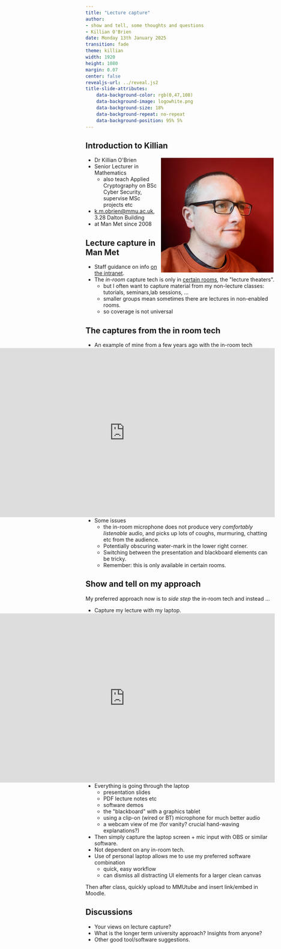 ```yaml
---
title: "Lecture capture"
author:
- show and tell, some thoughts and questions
- Killian O'Brien
date: Monday 13th January 2025
transition: fade
theme: killian
width: 1920
height: 1080
margin: 0.07
center: false
revealjs-url: ../reveal.js2
title-slide-attributes:
    data-background-color: rgb(0,47,108)	
    data-background-image: logowhite.png
    data-background-size: 18%
    data-background-repeat: no-repeat
    data-background-position: 95% 5%	
---
```


## Introduction to Killian

* Dr Killian O'Brien <img src="./images/mee.jpg" alt="photo of Killian" style="vertical-align:middle;padding:3px;width:300px;float:right;"> 
* Senior Lecturer in Mathematics
    - also teach Applied Cryptography on BSc Cyber Security, supervise MSc projects etc
* <a href="mailto:k.m.obrien@mmu.ac.uk">k.m.obrien@mmu.ac.uk</a>, 3.28 Dalton Building
* at Man Met since 2008

## Lecture capture in Man Met

* Staff guidance on info <a href="https://mmuintranet.mmu.ac.uk/page/10197" target="_blank">on the intranet</a>. 
* The *in-room* capture tech is only in <a href="https://mmuintranet.mmu.ac.uk/page/10197#Lecture-Capture-enab-2" target="_blank">certain rooms</a>, the "lecture theaters".
    - but I often want to capture material from my non-lecture classes: tutorials, seminars,lab sessions, ...
    - smaller groups mean sometimes there are lectures in non-enabled rooms.
    - so coverage is not universal

## The captures from the in room tech

* An example of mine from a few years ago with the in-room tech <iframe width="800" height="450" src="https://www.youtube.com/embed/0owMNLzKcP0" title="YouTube video player" frameborder="0" allow="accelerometer; autoplay; clipboard-write; encrypted-media; gyroscope; picture-in-picture; web-share" referrerpolicy="strict-origin-when-cross-origin" style="float:right;" allowfullscreen></iframe>
* Some issues
    - the in-room microphone does not produce very *comfortably listenable* audio, and picks up lots of coughs, murmuring, chatting etc from the audience.
    - Potentially obscuring water-mark in the lower right corner.
    - Switching between the presentation and blackboard elements can be tricky.
    - Remember: this is only available in certain rooms.

## Show and tell on my approach

My preferred approach now is to *side step* the in-room tech and instead ...

* Capture my lecture with my laptop. <iframe width="800" height="450" src="https://www.youtube.com/embed/zruc4vfwc5I?si=sHnftFmxqKecW8dK&amp;start=2408" title="YouTube video player" frameborder="0" allow="accelerometer; autoplay; clipboard-write; encrypted-media; gyroscope; picture-in-picture; web-share" referrerpolicy="strict-origin-when-cross-origin" style="float:right;" allowfullscreen></iframe>
* Everything is going through the laptop
    - presentation slides
    - PDF lecture notes etc
    - software demos
    - the "blackboard" with a graphics tablet
    - using a clip-on (wired or BT) microphone for much better audio
    - a webcam view of me (for vanity? crucial hand-waving explanations?)
* Then simply capture the laptop screen + mic input with OBS or similar software. 
* Not dependent on any in-room tech.
* Use of personal laptop allows me to use my preferred software combination
    - quick, easy workflow
    - can dismiss all distracting UI elements for a larger clean canvas

Then after class, quickly upload to MMUtube and insert link/embed in Moodle.

## Discussions

* Your views on lecture capture?
* What is the longer term university approach? Insights from anyone?
* Other good tool/software suggestions.

